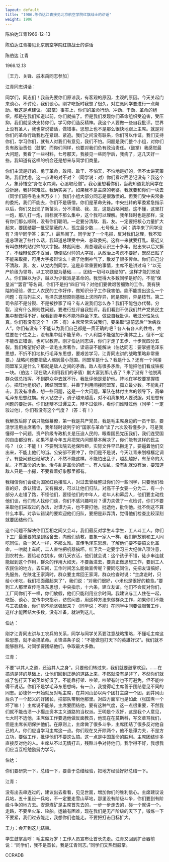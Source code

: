 ```yaml
---
layout: default
title: "1906.陈伯达江青接见北京航空学院红旗战士的讲话"
weight: 1906
---
```


陈伯达江青1966-12-13

陈伯达江青接见北京航空学院红旗战士的讲话

陈伯达 江青

1966.12.13

〖王力、关锋、戚本禹同志参加〗

江青同志讲话：

同学们，同志们！我首先要你们原谅我，有客观的原因，主观的原因。今天关起门来谈心，不讨论，我们谈心。刚才吃饭时我想了很久，对左派同学要进行一点帮助。我这是点建议。（鼓掌）事实上，你们的革命行动、冲劲、干劲、革命的组织，都是在我们知道以前，你们就搞了。但是我们发现你们革命组织受迫害，受压抑，我们就坚决支持你们，学习你们造反精神。我这个人要做一些自我批评。世界上没有圣人，我也常说错话，做错事。思想上也不是那么很快地跟上主席。就是对你们的革命行动我也在紧跟、紧追。我们之间没有联系，你们可以作证。我们支持你们，学习你们，就有人对我们有意见，我们不怕。问题是我们整个小组，对你们负有政治责任（鼓掌）而你们同样，也要对我们负有政治责任。（鼓掌）我感觉最大问题，我看了一些材料，七号那天，我接见一些同学后，我病了，这几天好一些。我知道有这样的机会还是想来与同学们商量。

你们主流是好的、勇于革命，敢闯、敢干、不怕天，不怕地是好的，但不太讲究策略，我们忧虑，这一点讲的对不对？（同学说：对）你们看过西游记没有？我这个人，象孙悟空“身在水帘洞，心追取经僧”。我心里想看你们，当我知道北航同学在受折磨，我非常难过。我确实哭了。如果我不是主席的老婆，我就要和你们一块去（同学们高呼毛主席万岁！）我们小组大部分同志是很激愤的。但我们受中央常委的委托，我们不能去，你们不是唐僧，你们是革命先锋。中央批转的军委紧急指示以后，你们又出现了新苗头，分不清敌、我、友，这是战略问题。这不懂，这里打一炮，那儿打一炮，目标就不那么集中，这个我可以理解。我年轻时也是那样，没有你们那么顺利，没有你们聪明。一定要分清敌、我、友。一定要把核心力量扩大起来，要团结那一批受蒙蔽的人，孤立最少数……七号晚上（问：清华来了同学没有？清华同学答：来了。）最热闹了。同学发了一个电报，反对我们总理，我不知道总理说了些什么话，我知道总理受中央、总政委托。这样一来就要打乱。最近又有叫依林的贴付帅的大字报。林彪同志、周总理我认识三十多年。贴出来以后又撕了，不经辩论这不妥当，随便贴付帅的大字报，从政治上考虑不要好，既然已贴了不能采取撕，可用大字报辩论么！撕了他倒神气了，散发了很多传单。你们自己分不清敌、我、友，从党内到同学，这是非常重要的事情，主席不是讲过吗？“以无产阶级为领导，以工农联盟为基础……，团结一切可以团结的”。这样才能打败敌人。你们越以为少，越以为少数派是革命的。我觉得大多数同学是好的，不能“保皇派”“罢官”等名词，你们不是扫“四旧”吗？对他们要做艰苦细致的工作。我有狭隘的经验，做工人农民的工作好作，做知识分子工作我害怕。能不能提出这么一个问题：在马列主义，毛泽东思想原则基础上求同存异，同是原则，异是枝节。第二司令部不是分裂、不是被抄家了吗？有人说我们怎么办？我们不能包办代替。分裂，没有什么原则性问题，要进行批评自我批评。我们看到不仅我们共产党员民主集中制做得不好，我看到青年也不能冷静坐下来。做些自我批评。我过分性急认真。你们有没有这个？（答：有）主席常常告诫我们，要采取“惩前毖后”“治病救人”。你们有没有？不能认为我们自己都是一贯正确的吧？各人有各人的性格，共性要在个性之上，没有集中就不能革命，个人利益不能强加于集体之上。但不一定不能改正错误，也可以教育。刚才伯达同志讲，你们才走了五步、十步就四分五裂。我们希望好好读一读毛主席著作，读语录不能解决（伯达同志：要掌握毛泽东思想，不折不扣地执行毛泽东思想，要艰苦学习，江青同志讲的战略策略非常重要。）战略问题要把敌人缩到最小范围。同盟军是什么？我是什么？还有一个间接同盟军又是什么？那就是敌人之间的矛盾。敌人有很多矛盾，不能把他们看成铁板一块。（伯达：现在敌人利用我们的矛盾）蒯大富到那儿去了？来了没有？他脱离群众做总指挥，不到群众中去就不行。我批评他是爱护他。阵地在学校要掌握核心，把阵地组织好，团结同盟军，并善于利用间接同盟军，孤立最少数。不能乱打击，我没有准备，想一些问题，这是一个大问题。军队在林付主席的领导下，高举毛泽东思想红旗。有人钻空子，调子越来越高，对不明真象的人要说服，对思想有问题的要批评。你们还辩不过谭立夫，辩不过依林，看你们谁辩过他（同学：一定驳过他），你们有没有这个气度？（答：有！）

我解放后除了病只能做幕僚，第一我是共产党员，我是毛主席身边的一员干部，要活学活用主席著作，我年轻时读列宁的“国家与革命”读了六次没有懂多少，可是我懂得一个问题，资产阶级专政机关是压迫人民的，眼看国民党压我们，我们连受国的自由都没有。如果不是今年五月把党内问题基本解决了，你们能有这样的民主吗？（众：不能！）不要到法院去抢保险柜，实际文件早已搬走了。要逼着他们交出来，不能上他们的当。公安部不要冲了，你们是不是说，今天江青来划框框定调子。有些问题已经解决了，不然不能这样。不能怕出乱子，越乱越好，有革命的大乱，才有革命的大治。治与乱是革命的统一。有人怕乱，没有乱就没有治，要知道敌人只是一小撮，不要看着好象那里都有。

我相信你们会成为国家红色接班人，对过去曾经整过你们的一些同学，只要他们检查的好，承认错误，又有揭发，可以让他们归队。对高干子女要一分为二，有一小部分人走错了路，不怪他们，要怪他们的中年人，老年人和幕后人，他们要主动找他们谈，他们有人找你们谈，你们不感兴趣吗对？谭力夫做了一点检讨，你们不要采取他们采取过的办法，对谭力夫，也不要打他，批透他，批倒他。批不倒这不算什么本事。对承认错误的要欢迎他们归队，要把是非弄清，觉得他们检查比较深刻就要团结他们。

这个问题不解决你们互相之间又会斗，我们最反对学生斗学生，工人斗工人。你们下工厂最重要的是到宿舍去，向他们请教，要象一家人一样，我们解放前和工人同吃同住，象一家人一样，不那么难。宣传毛泽东思想，了解他们要不要搞文化革命，一哄就上车间，二人害怕把机器搞坏。红卫兵一定要学习三大纪律八项注意，到农村去，要给老农挑水，做几天农活，他们就会说：这个孩子不错，徒步串连就能起到这个作用，群众的作用大如天，不要轰进去，要真正做思想工作，要到工人农民住的地方。去车间，工作时间怎么能做宣传呢？要同吃同住，先把友谊搞好，先服务。在陕北王家湾时，群众要主席回王家湾，群众检查时说：“主席走时，只给小米吃，我们把面藏起来了”，我们说：“对我们很好，小米也是很好的粮食。”要到工人那里宣传毛泽东思想，中央指示，十六条，建立友谊。他们不会反对你们，工厂同你们不一样，你们放假，他们只能利用业余时间。我建议与工人住在一起，吃饭、谈心、宣传中央指示，访贫问苦，用这种方法来做群众工作，如果你们不能与工农结合，你们能不能坚强起来？（同学说：不能）在同学中间要做艰苦工作，这样才能团结大多数，没有准备，就讲到这儿。

伯达：

刚才江青同志讲与工农兵的关系，同学与同学关系要注意战略策略，不懂毛主席这些思想，就不会搞革命。关锋递条子说：“不能做包打天下的英雄好汉”。我们就不能够胜利。对同学要团结他们，争取最大多数。

江青：

不要“以其人之道，还治其人之身”。只要他们转过来，我们就要鼓掌欢迎。……在搞清是非的基础上，让他们回到正确的道路上来，不然就没有是非了，不然你们就成了包打天下的英雄好汉了。不能靠打架、吵架。吵架有时也不可避免，但不能吵得不说话。你们不是学毛泽东思想吗，有一点，我觉得毛主席善于团结意见不同的同志。彭德怀一开始就反对毛主席，在井冈山彭以两个团打主席一个团，到井冈山后杀了一个起义的好团长，把部队带到他那里。对四方面军也是如此（张国焘一个坏了嘛！）主席说不能杀，主席要团结他，要有这种气度，这一点很重要，不然我们就不能击溃一小撮走资本主义道路的当权派。王明是个汉奸，这是我个人意见，七大时不选他，主席做工作要选他做反面教员，他现在在莫斯科，写文章骂我们，但是主席长期保护他们。在原则上，主席做了很多斗争，主席团结了很多反对他自己的人。你们应当学习主席这一点。你们现在又开除两个，他不是谭力夫，不是方立功，要做工作，批评他们不要这么搞。这一点是中国革命的胜利。主席团结许多直接反对他的人。主席从不以无情打击，残酷斗争对待他们。我学得不好，我想我们应当互相勉励努力学习。

伯达：

你们要研究一下，总结一下，要善于总结经验，把地方经验好好总结一下。

江青：

没有出去串连过的，建议出去看看，见见世面，增加你们的胜利信心。主席建议设兵站，五十里设一兵站，不一定要走雪山草地，那里没有阶级斗争，你们要到有阶级斗争的地方去。安源煤矿是主席首先去的，一步一步走去的，碰一个就讲一个。走路，不要坐火车、轮船。运输有困难，现在我们是无产阶级的天下了，锻炼一下不要紧，我们过去能走，我想你们也能走。不要把打击目标扩大。

王力：会开到这儿结束。

学生鼓掌高呼：毛主席万岁！工作人员宣布让首长先走。江青又回到扩音器前说：“同学们，我不是首长，我是江青同志。”同学们又热烈鼓掌。

CCRADB

